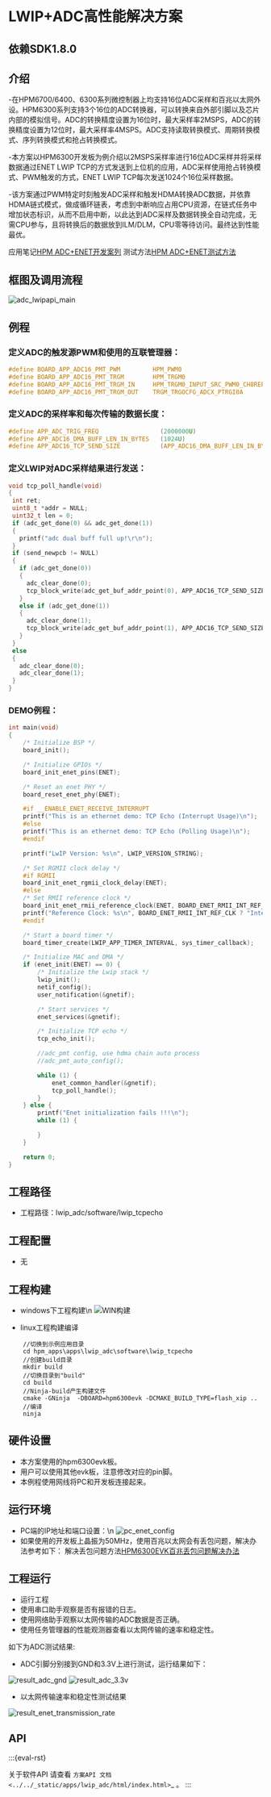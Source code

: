 # LWIP+ADC高性能解决方案

## 依赖SDK1.8.0

## 介绍

-在HPM6700/6400、6300系列微控制器上均支持16位ADC采样和百兆以太网外设。HPM6300系列支持3个16位的ADC转换器，可以转换来自外部引脚以及芯片内部的模拟信号。ADC的转换精度设置为16位时，最大采样率2MSPS，ADC的转换精度设置为12位时，最大采样率4MSPS。ADC支持读取转换模式、周期转换模式、序列转换模式和抢占转换模式。

-本方案以HPM6300开发板为例介绍以2MSPS采样率进行16位ADC采样并将采样数据通过ENET LWIP TCP的方式发送到上位机的应用，ADC采样使用抢占转换模式、PWM触发的方式，ENET LWIP TCP每次发送1024个16位采样数据。

-该方案通过PWM特定时刻触发ADC采样和触发HDMA转换ADC数据，并依靠HDMA链式模式，做成循环链表，考虑到中断响应占用CPU资源，在链式任务中增加状态标识，从而不启用中断，以此达到ADC采样及数据转换全自动完成，无需CPU参与，且将转换后的数据放到ILM/DLM，CPU零等待访问。最终达到性能最优。

应用笔记[HPM ADC+ENET开发案列](doc/HPM_ADC+ENET开发案例_V1.1.pdf)
测试方法[HPM ADC+ENET测试方法](doc/HPM_ADC_LWIP测试方法.pdf)

## 框图及调用流程

![adc_lwipapi_main](doc/api/assets/ADC_LWIPAPI_main.png)

## 例程


### 定义ADC的触发源PWM和使用的互联管理器：
```c
#define BOARD_APP_ADC16_PMT_PWM         HPM_PWM0
#define BOARD_APP_ADC16_PMT_TRGM        HPM_TRGM0
#define BOARD_APP_ADC16_PMT_TRGM_IN     HPM_TRGM0_INPUT_SRC_PWM0_CH8REF
#define BOARD_APP_ADC16_PMT_TRGM_OUT    TRGM_TRGOCFG_ADCX_PTRGI0A

```
### 定义ADC的采样率和每次传输的数据长度：
```c
#define APP_ADC_TRIG_FREQ                 (2000000U)
#define APP_ADC16_DMA_BUFF_LEN_IN_BYTES   (1024U)
#define APP_ADC16_TCP_SEND_SIZE           (APP_ADC16_DMA_BUFF_LEN_IN_BYTES*sizeof(uint16_t))

```

### 定义LWIP对ADC采样结果进行发送：
```c
void tcp_poll_handle(void)
{
 int ret;
 uint8_t *addr = NULL;
 uint32_t len = 0;
 if (adc_get_done(0) && adc_get_done(1))
 {
   printf("adc dual buff full up!\r\n");
 }
 if (send_newpcb != NULL)
 {
   if (adc_get_done(0))
   {
     adc_clear_done(0);
     tcp_block_write(adc_get_buf_addr_point(0), APP_ADC16_TCP_SEND_SIZE);
   }
   else if (adc_get_done(1))
   {
     adc_clear_done(1);
     tcp_block_write(adc_get_buf_addr_point(1), APP_ADC16_TCP_SEND_SIZE);
   }
 }
 else
 {
   adc_clear_done(0);
   adc_clear_done(1);
 }
}
```

### DEMO例程：
```c
int main(void)
{
    /* Initialize BSP */
    board_init();

    /* Initialize GPIOs */
    board_init_enet_pins(ENET);

    /* Reset an enet PHY */
    board_reset_enet_phy(ENET);

    #if __ENABLE_ENET_RECEIVE_INTERRUPT
    printf("This is an ethernet demo: TCP Echo (Interrupt Usage)\n");
    #else
    printf("This is an ethernet demo: TCP Echo (Polling Usage)\n");
    #endif

    printf("LwIP Version: %s\n", LWIP_VERSION_STRING);

    /* Set RGMII clock delay */
    #if RGMII
    board_init_enet_rgmii_clock_delay(ENET);
    #else
    /* Set RMII reference clock */
    board_init_enet_rmii_reference_clock(ENET, BOARD_ENET_RMII_INT_REF_CLK);
    printf("Reference Clock: %s\n", BOARD_ENET_RMII_INT_REF_CLK ? "Internal Clock" : "External Clock");
    #endif

    /* Start a board timer */
    board_timer_create(LWIP_APP_TIMER_INTERVAL, sys_timer_callback);

    /* Initialize MAC and DMA */
    if (enet_init(ENET) == 0) {
        /* Initialize the Lwip stack */
        lwip_init();
        netif_config();
        user_notification(&gnetif);

        /* Start services */
        enet_services(&gnetif);

        /* Initialize TCP echo */
        tcp_echo_init();

        //adc_pmt config, use hdma chain auto process
        //adc_pmt_auto_config();

        while (1) {
            enet_common_handler(&gnetif);
            tcp_poll_handle();
        }
    } else {
        printf("Enet initialization fails !!!\n");
        while (1) {

        }
    }

    return 0;
}
```
## 工程路径

- 工程路径：lwip_adc/software/lwip_tcpecho


## 工程配置

- 无

## 工程构建
- windows下工程构建\n
![WIN构建](doc/api/assets/windows_lwip_adc_build.png)

- linux工程构建编译
```shell
    //切换到示例应用目录
    cd hpm_apps\apps\lwip_adc\software\lwip_tcpecho
    //创建build目录
    mkdir build
    //切换目录到"build"
    cd build
    //Ninja-build产生构建文件
    cmake -GNinja  -DBOARD=hpm6300evk -DCMAKE_BUILD_TYPE=flash_xip ..
    //编译
    ninja
  ```

## 硬件设置
- 本方案使用的hpm6300evk板。
- 用户可以使用其他evk板，注意修改对应的pin脚。
- 本例程使用网线将PC和开发板连接起来。

## 运行环境
- PC端的IP地址和端口设置：\n
![pc_enet_config](doc/api/assets/enet_config.png)
- 如果使用的开发板上晶振为50MHz，使用百兆以太网会有丢包问题，解决办法参考如下：
解决丢包问题方法[HPM6300EVK百兆丢包问题解决办法](doc/HPM6300EVK百兆丢包问题解决办法.pdf)

## 工程运行

- 运行工程
- 使用串口助手观察是否有报错的日志。
- 使用网络助手观察以太网传输的ADC数据是否正确。
- 使用任务管理器的性能观测器查看以太网传输的速率和稳定性。

如下为ADC测试结果:
- ADC引脚分别接到GND和3.3V上进行测试，运行结果如下：

![result_adc_gnd](doc/api/assets/result_adc_gnd.png)
![result_adc_3.3v](doc/api/assets/result_adc_3.3V.png)

- 以太网传输速率和稳定性测试结果

![result_enet_transmission_rate](doc/api/assets/result_enet_transmission_rate.png)


## API

:::{eval-rst}

关于软件API 请查看 `方案API 文档 <../../_static/apps/lwip_adc/html/index.html>`_ 。
:::
